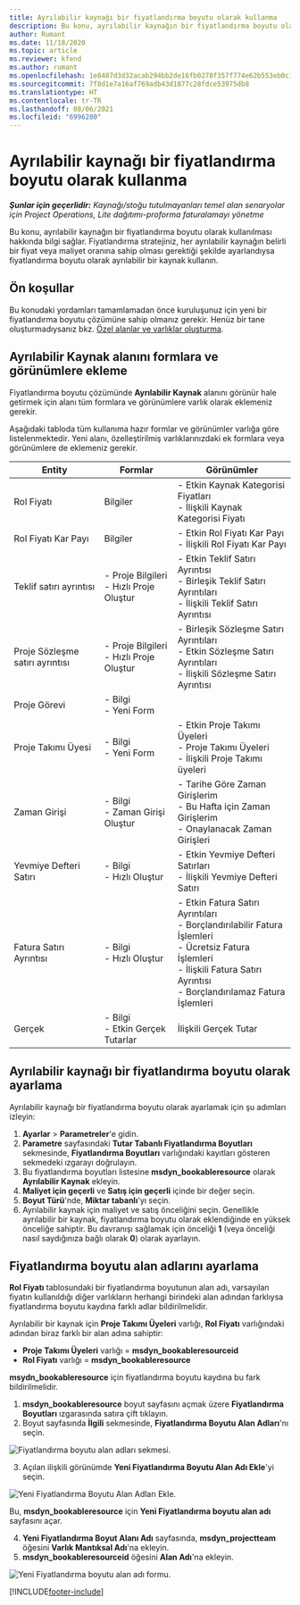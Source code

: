 ```yaml
---
title: Ayrılabilir kaynağı bir fiyatlandırma boyutu olarak kullanma
description: Bu konu, ayrılabilir kaynağın bir fiyatlandırma boyutu olarak kullanılması hakkında bilgi sağlar.
author: Rumant
ms.date: 11/18/2020
ms.topic: article
ms.reviewer: kfend
ms.author: rumant
ms.openlocfilehash: 1e8487d3d32acab294bb2de16fb0278f357f774e62b553eb0c1ebd5b6246e332
ms.sourcegitcommit: 7f8d1e7a16af769adb43d1877c28fdce53975db8
ms.translationtype: HT
ms.contentlocale: tr-TR
ms.lasthandoff: 08/06/2021
ms.locfileid: "6996280"
---
```

# <a name="use-a-bookable-resource-as-a-pricing-dimension"></a>Ayrılabilir kaynağı bir fiyatlandırma boyutu olarak kullanma

 _**Şunlar için geçerlidir:** Kaynağı/stoğu tutulmayanları temel alan senaryolar için Project Operations, Lite dağıtımı-proforma faturalamayı yönetme_ 

Bu konu, ayrılabilir kaynağın bir fiyatlandırma boyutu olarak kullanılması hakkında bilgi sağlar. Fiyatlandırma stratejiniz, her ayrılabilir kaynağın belirli bir fiyat veya maliyet oranına sahip olması gerektiği şekilde ayarlandıysa fiyatlandırma boyutu olarak ayrılabilir bir kaynak kullanın.

## <a name="prerequisites"></a>Ön koşullar
Bu konudaki yordamları tamamlamadan önce kuruluşunuz için yeni bir fiyatlandırma boyutu çözümüne sahip olmanız gerekir. Henüz bir tane oluşturmadıysanız bkz. [Özel alanlar ve varlıklar oluşturma](../pricing-costing/create-custom-fields-entities-pricing-dimensions.md).

## <a name="add-the-bookable-resource-field-to-forms-and-views"></a>Ayrılabilir Kaynak alanını formlara ve görünümlere ekleme
Fiyatlandırma boyutu çözümünde **Ayrılabilir Kaynak** alanını görünür hale getirmek için alanı tüm formlara ve görünümlere varlık olarak eklemeniz gerekir.

Aşağıdaki tabloda tüm kullanıma hazır formlar ve görünümler varlığa göre listelenmektedir. Yeni alanı, özelleştirilmiş varlıklarınızdaki ek formlara veya görünümlere de eklemeniz gerekir.

|   Entity        | Formlar   |Görünümler        |
| ------------------------------|---------------------------------|----------------------------------|
|  Rol Fiyatı| Bilgiler | - Etkin Kaynak Kategorisi Fiyatları<br> - İlişkili Kaynak Kategorisi Fiyatı |
|  Rol Fiyatı Kar Payı| Bilgiler| - Etkin Rol Fiyatı Kar Payı<br>- İlişkili Rol Fiyatı Kar Payı |
|  Teklif satırı ayrıntısı| - Proje Bilgileri<br>- Hızlı Proje Oluştur| - Etkin Teklif Satırı Ayrıntısı<br>- Birleşik Teklif Satırı Ayrıntıları<br>- İlişkili Teklif Satırı Ayrıntısı |
|  Proje Sözleşme satırı ayrıntısı| - Proje Bilgileri<br>- Hızlı Proje Oluştur| - Birleşik Sözleşme Satırı Ayrıntıları<br>- Etkin Sözleşme Satırı Ayrıntıları<br>- İlişkili Sözleşme Satırı Ayrıntısı |
|  Proje Görevi| - Bilgi<br>- Yeni Form| &nbsp; |
|  Proje Takımı Üyesi| - Bilgi<br>- Yeni Form| - Etkin Proje Takımı Üyeleri<br>- Proje Takımı Üyeleri<br>- İlişkili Proje Takımı üyeleri |
|  Zaman Girişi| - Bilgi<br>- Zaman Girişi Oluştur| - Tarihe Göre Zaman Girişlerim<br>- Bu Hafta için Zaman Girişlerim<br>- Onaylanacak Zaman Girişleri|
|  Yevmiye Defteri Satırı| - Bilgi<br>- Hızlı Oluştur| - Etkin Yevmiye Defteri Satırları<br>- İlişkili Yevmiye Defteri Satırı |
|  Fatura Satırı Ayrıntısı| - Bilgi<br>- Hızlı Oluştur| - Etkin Fatura Satırı Ayrıntıları<br>- Borçlandırılabilir Fatura İşlemleri<br>- Ücretsiz Fatura İşlemleri<br>- İlişkili Fatura Satırı Ayrıntısı <br>- Borçlandırılamaz Fatura İşlemleri|
|  Gerçek| - Bilgi<br>- Etkin Gerçek Tutarlar| İlişkili Gerçek Tutar |

## <a name="set-up-a-bookable-resource-as-a-pricing-dimension"></a>Ayrılabilir kaynağı bir fiyatlandırma boyutu olarak ayarlama
Ayrılabilir kaynağı bir fiyatlandırma boyutu olarak ayarlamak için şu adımları izleyin:

1. **Ayarlar** > **Parametreler**'e gidin. 
2. **Parametre** sayfasındaki **Tutar Tabanlı Fiyatlandırma Boyutları** sekmesinde, **Fiyatlandırma Boyutları** varlığındaki kayıtları gösteren sekmedeki ızgarayı doğrulayın. 
2. Bu fiyatlandırma boyutları listesine **msdyn_bookableresource** olarak **Ayrılabilir Kaynak** ekleyin. 
3. **Maliyet için geçerli** ve **Satış için geçerli** içinde bir değer seçin.
4. **Boyut Türü**'nde, **Miktar tabanlı**'yı seçin. 
5. Ayrılabilir kaynak için maliyet ve satış önceliğini seçin. Genellikle ayrılabilir bir kaynak, fiyatlandırma boyutu olarak eklendiğinde en yüksek önceliğe sahiptir. Bu davranışı sağlamak için önceliği **1** (veya önceliği nasıl saydığınıza bağlı olarak **0**) olarak ayarlayın.

## <a name="set-up-pricing-dimension-field-names"></a>Fiyatlandırma boyutu alan adlarını ayarlama

**Rol Fiyatı** tablosundaki bir fiyatlandırma boyutunun alan adı, varsayılan fiyatın kullanıldığı diğer varlıkların herhangi birindeki alan adından farklıysa fiyatlandırma boyutu kaydına farklı adlar bildirilmelidir.  

Ayrılabilir bir kaynak için **Proje Takımı Üyeleri** varlığı, **Rol Fiyatı** varlığındaki adından biraz farklı bir alan adına sahiptir: 

 - **Proje Takımı Üyeleri** varlığı = **msdyn_bookableresourceid**
 - **Rol Fiyatı** varlığı = **msdyn_bookableresource**

**msydn_bookableresource** için fiyatlandırma boyutu kaydına bu fark bildirilmelidir.

1. **msdyn_bookableresource** boyut sayfasını açmak üzere **Fiyatlandırma Boyutları** ızgarasında satıra çift tıklayın.
2. Boyut sayfasında **İlgili** sekmesinde, **Fiyatlandırma Boyutu Alan Adları**'nı seçin.

  ![Fiyatlandırma boyutu alan adları sekmesi.](media/PD-fieldname.png)

3. Açılan ilişkili görünümde **Yeni Fiyatlandırma Boyutu Alan Adı Ekle**'yi seçin.

  ![Yeni Fiyatlandırma Boyutu Alan Adları Ekle.](media/Add-NewPD-fieldname.png)

  Bu, **msdyn_bookableresource** için **Yeni Fiyatlandırma boyutu alan adı** sayfasını açar. 

4. **Yeni Fiyatlandırma Boyut Alanı Adı** sayfasında, **msdyn_projectteam** öğesini **Varlık Mantıksal Adı**'na ekleyin.
5. **msdyn_bookableresourceid** öğesini **Alan Adı**'na ekleyin.

 ![Yeni Fiyatlandırma boyutu alan adı formu.](media/PD-fieldname-Added.png)


[!INCLUDE[footer-include](../includes/footer-banner.md)]